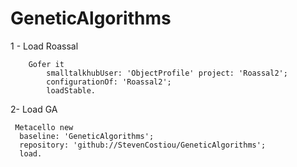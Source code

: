 # GeneticAlgorithms

1 - Load Roassal

```Smalltalk
	Gofer it
	    smalltalkhubUser: 'ObjectProfile' project: 'Roassal2';
	    configurationOf: 'Roassal2';
	    loadStable.
```   
 2- Load GA
```Smalltalk 
 Metacello new
  baseline: 'GeneticAlgorithms';
  repository: 'github://StevenCostiou/GeneticAlgorithms';
  load.
 ``` 

